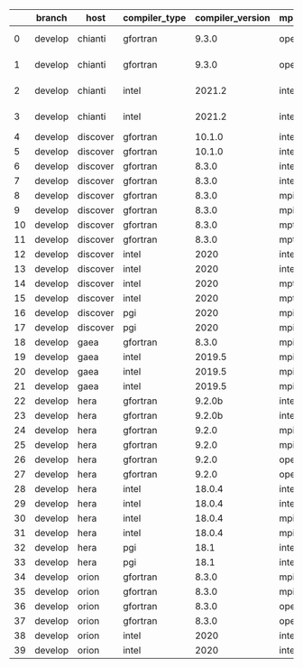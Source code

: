 |    | branch   | host     | compiler_type   | compiler_version   | mpi_type   | mpi_version        | o_g   | os     | unit_pass   | unit_fail   | system_pass   | system_fail   | example_pass   | example_fail   |   nuopc_pass |   nuopc_fail | build_passed   |
|----|----------|----------|-----------------|--------------------|------------|--------------------|-------|--------|-------------|-------------|---------------|---------------|----------------|----------------|--------------|--------------|----------------|
|  0 | develop  | chianti  | gfortran        | 9.3.0              | openmpi    | 4.0.5-gcc-9.3.0    | O     | Linux  | fail        | fail        | fail          | fail          | fail           | fail           |            0 |           50 | False          |
|  1 | develop  | chianti  | gfortran        | 9.3.0              | openmpi    | 4.0.5-gcc-9.3.0    | g     | Linux  | fail        | fail        | fail          | fail          | fail           | fail           |            0 |           50 | False          |
|  2 | develop  | chianti  | intel           | 2021.2             | intelmpi   | 2021.2.0-gcc-9.3.0 | O     | Linux  | fail        | fail        | fail          | fail          | fail           | fail           |            0 |           50 | False          |
|  3 | develop  | chianti  | intel           | 2021.2             | intelmpi   | 2021.2.0-gcc-9.3.0 | g     | Linux  | fail        | fail        | fail          | fail          | fail           | fail           |            0 |           50 | False          |
|  4 | develop  | discover | gfortran        | 10.1.0             | intelmpi   | 19.1.3.304         | O     | Linux  | 8911        | 15          | 49            | 0             | 80             | 0              |           50 |            0 | True           |
|  5 | develop  | discover | gfortran        | 10.1.0             | intelmpi   | 19.1.3.304         | g     | Linux  | fail        | fail        | fail          | fail          | fail           | fail           |            0 |            0 | True           |
|  6 | develop  | discover | gfortran        | 8.3.0              | intelmpi   | 19.1.3.304         | O     | Linux  | 8911        | 15          | 49            | 0             | 80             | 0              |           50 |            0 | True           |
|  7 | develop  | discover | gfortran        | 8.3.0              | intelmpi   | 19.1.3.304         | g     | Linux  | 8911        | 15          | 49            | 0             | 80             | 0              |           50 |            0 | True           |
|  8 | develop  | discover | gfortran        | 8.3.0              | mpiuni     | None               | O     | Linux  | 7418        | 0           | 8             | 0             | 43             | 0              |            0 |           50 | False          |
|  9 | develop  | discover | gfortran        | 8.3.0              | mpiuni     | None               | g     | Linux  | 7418        | 0           | 8             | 0             | 43             | 0              |            0 |           50 | False          |
| 10 | develop  | discover | gfortran        | 8.3.0              | mpt        | 2.17               | O     | Linux  | 8926        | 0           | 49            | 0             | 80             | 0              |           46 |            4 | True           |
| 11 | develop  | discover | gfortran        | 8.3.0              | mpt        | 2.17               | g     | Linux  | 8926        | 0           | 49            | 0             | 80             | 0              |           46 |            4 | True           |
| 12 | develop  | discover | intel           | 2020               | intelmpi   | 19.1.3.304         | O     | Linux  | 8926        | 0           | 49            | 0             | 80             | 0              |           50 |            0 | True           |
| 13 | develop  | discover | intel           | 2020               | intelmpi   | 19.1.3.304         | g     | Linux  | 8926        | 0           | 49            | 0             | fail           | fail           |            0 |            0 | True           |
| 14 | develop  | discover | intel           | 2020               | mpt        | 2.17               | O     | Linux  | 8926        | 0           | 49            | 0             | 80             | 0              |           50 |            0 | True           |
| 15 | develop  | discover | intel           | 2020               | mpt        | 2.17               | g     | Linux  | 8926        | 0           | 49            | 0             | 80             | 0              |           50 |            0 | True           |
| 16 | develop  | discover | pgi             | 2020               | mpiuni     | None               | O     | Linux  | 6796        | 622         | 6             | 2             | 40             | 3              |            0 |           50 | False          |
| 17 | develop  | discover | pgi             | 2020               | mpiuni     | None               | g     | Linux  | 6796        | 622         | 4             | 4             | 40             | 3              |            0 |           50 | False          |
| 18 | develop  | gaea     | gfortran        | 8.3.0              | mpi        | 7.7.11             | g     | Unicos | 8925        | 1           | 49            | 0             | 80             | 0              |           47 |            3 | False          |
| 19 | develop  | gaea     | intel           | 2019.5             | mpi        | 7.7.11             | O     | Unicos | 8911        | 15          | 49            | 0             | 80             | 0              |           47 |            3 | False          |
| 20 | develop  | gaea     | intel           | 2019.5             | mpi        | 7.7.11             | g     | Unicos | 8911        | 15          | 49            | 0             | 80             | 0              |           47 |            3 | False          |
| 21 | develop  | gaea     | intel           | 2019.5             | mpiuni     | None               | g     | Unicos | 7403        | 15          | 8             | 0             | 43             | 0              |            0 |           50 | False          |
| 22 | develop  | hera     | gfortran        | 9.2.0b             | intelmpi   | 2020               | O     | Linux  | 8911        | 15          | 49            | 0             | 80             | 0              |           50 |            0 | True           |
| 23 | develop  | hera     | gfortran        | 9.2.0b             | intelmpi   | 2020               | g     | Linux  | 8911        | 15          | 49            | 0             | 80             | 0              |           50 |            0 | True           |
| 24 | develop  | hera     | gfortran        | 9.2.0              | mpiuni     | None               | O     | Linux  | 7418        | 0           | 8             | 0             | 43             | 0              |            0 |           50 | False          |
| 25 | develop  | hera     | gfortran        | 9.2.0              | mpiuni     | None               | g     | Linux  | 7418        | 0           | 8             | 0             | 43             | 0              |            0 |           50 | False          |
| 26 | develop  | hera     | gfortran        | 9.2.0              | openmpi    | 3.1.4              | O     | Linux  | 8926        | 0           | 49            | 0             | 80             | 0              |           50 |            0 | True           |
| 27 | develop  | hera     | gfortran        | 9.2.0              | openmpi    | 3.1.4              | g     | Linux  | 8926        | 0           | 49            | 0             | 80             | 0              |           50 |            0 | True           |
| 28 | develop  | hera     | intel           | 18.0.4             | intelmpi   | 2018.4.274         | O     | Linux  | 8926        | 0           | 49            | 0             | 80             | 0              |           50 |            0 | True           |
| 29 | develop  | hera     | intel           | 18.0.4             | intelmpi   | 2018.4.274         | g     | Linux  | 8926        | 0           | 49            | 0             | 80             | 0              |           50 |            0 | True           |
| 30 | develop  | hera     | intel           | 18.0.4             | mpiuni     | None               | O     | Linux  | 7418        | 0           | 8             | 0             | 43             | 0              |            0 |           50 | False          |
| 31 | develop  | hera     | intel           | 18.0.4             | mpiuni     | None               | g     | Linux  | 7418        | 0           | 8             | 0             | 43             | 0              |            0 |           50 | False          |
| 32 | develop  | hera     | pgi             | 18.1               | intelmpi   | 2018.0.4           | O     | Linux  | fail        | fail        | fail          | fail          | fail           | fail           |            0 |           50 | False          |
| 33 | develop  | hera     | pgi             | 18.1               | intelmpi   | 2018.0.4           | g     | Linux  | fail        | fail        | fail          | fail          | fail           | fail           |            0 |           50 | False          |
| 34 | develop  | orion    | gfortran        | 8.3.0              | mpiuni     | None               | O     | Linux  | 7418        | 0           | 8             | 0             | 43             | 0              |            0 |           50 | False          |
| 35 | develop  | orion    | gfortran        | 8.3.0              | mpiuni     | None               | g     | Linux  | 7418        | 0           | 8             | 0             | 43             | 0              |            0 |           50 | False          |
| 36 | develop  | orion    | gfortran        | 8.3.0              | openmpi    | 4.0.2              | O     | Linux  | 8926        | 0           | 49            | 0             | 80             | 0              |           50 |            0 | True           |
| 37 | develop  | orion    | gfortran        | 8.3.0              | openmpi    | 4.0.2              | g     | Linux  | 8926        | 0           | 49            | 0             | 80             | 0              |           50 |            0 | True           |
| 38 | develop  | orion    | intel           | 2020               | intelmpi   | 2020.2             | O     | Linux  | 8924        | 2           | 49            | 0             | 80             | 0              |           50 |            0 | True           |
| 39 | develop  | orion    | intel           | 2020               | intelmpi   | 2020.2             | g     | Linux  | 8926        | 0           | 49            | 0             | 80             | 0              |           50 |            0 | True           |